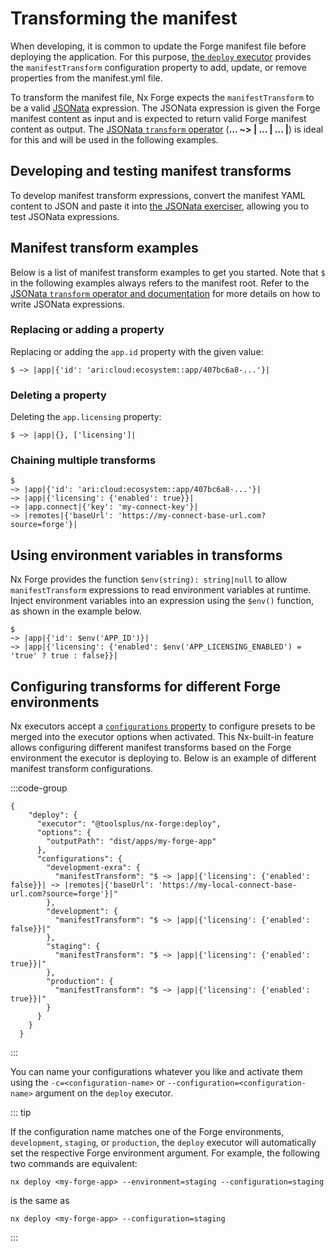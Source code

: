 # Transforming the manifest

When developing, it is common to update the Forge manifest file before deploying the application. For this purpose, [the `deploy` executor](../reference/executors.md#deploy) provides the `manifestTransform` configuration property to add, update, or remove properties from the manifest.yml file.

To transform the manifest file, Nx Forge expects the `manifestTransform` to be a valid [JSONata](https://jsonata.org/) expression. The JSONata expression is given the Forge manifest content as input and is expected to return valid Forge manifest content as output. The [JSONata `transform` operator](https://docs.jsonata.org/other-operators#-------transform) (**... ~> | ... | ... |**) is ideal for this and will be used in the following examples.

## Developing and testing manifest transforms

To develop manifest transform expressions, convert the manifest YAML content to JSON and paste it into [the JSONata exerciser](https://try.jsonata.org/), allowing you to test JSONata expressions. 

## Manifest transform examples

Below is a list of manifest transform examples to get you started. Note that `$` in the following examples always refers to the manifest root. Refer to the [JSONata `transform` operator and documentation](https://docs.jsonata.org/other-operators#-------transform) for more details on how to write JSONata expressions.

### Replacing or adding a property

Replacing or adding the `app.id` property with the given value:

```jsonata
$ ~> |app|{'id': 'ari:cloud:ecosystem::app/407bc6a8-...'}|
```

### Deleting a property

Deleting the `app.licensing` property:
```jsonata
$ ~> |app|{}, ['licensing']|
```

### Chaining multiple transforms

```jsonata
$ 
~> |app|{'id': 'ari:cloud:ecosystem::app/407bc6a8-...'}|
~> |app|{'licensing': {'enabled': true}}|
~> |app.connect|{'key': 'my-connect-key'}| 
~> |remotes|{'baseUrl': 'https://my-connect-base-url.com?source=forge'}|
```

## Using environment variables in transforms

Nx Forge provides the function `$env(string): string|null` to allow `manifestTransform` expressions to read environment variables at runtime. Inject environment variables into an expression using the `$env()` function, as shown in the example below.

```jsonata
$ 
~> |app|{'id': $env('APP_ID')}|
~> |app|{'licensing': {'enabled': $env('APP_LICENSING_ENABLED') = 'true' ? true : false}}|
```

## Configuring transforms for different Forge environments

Nx executors accept a [`configurations` property](https://nx.dev/concepts/executors-and-configurations#use-task-configurations) to configure presets to be merged into the executor options when activated. This Nx-built-in feature allows configuring different manifest transforms based on the Forge environment the executor is deploying to. Below is an example of different manifest transform configurations.

:::code-group
```json[project.json]
{
    "deploy": {
      "executor": "@toolsplus/nx-forge:deploy",
      "options": {
        "outputPath": "dist/apps/my-forge-app"
      },
      "configurations": {
        "development-exra": {
          "manifestTransform": "$ ~> |app|{'licensing': {'enabled': false}}| ~> |remotes|{'baseUrl': 'https://my-local-connect-base-url.com?source=forge'}|"
        },
        "development": {
          "manifestTransform": "$ ~> |app|{'licensing': {'enabled': false}}|"
        },
        "staging": {
          "manifestTransform": "$ ~> |app|{'licensing': {'enabled': true}}|"
        },
        "production": {
          "manifestTransform": "$ ~> |app|{'licensing': {'enabled': true}}|"
        }
      }
    }
  }
```
:::

You can name your configurations whatever you like and activate them using the `-c=<configuration-name>` or `--configuration=<configuration-name>` argument on the `deploy` executor.

::: tip

If the configuration name matches one of the Forge environments, `development`, `staging`, or `production`, the `deploy` executor will automatically set the respective Forge environment argument. For example, the following two commands are equivalent:

```shell
nx deploy <my-forge-app> --environment=staging --configuration=staging
```

is the same as

```shell
nx deploy <my-forge-app> --configuration=staging
```
:::